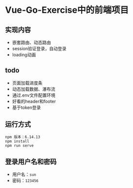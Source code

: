 # Vue-Go-Exercise中的前端项目
## 实现内容
- 嵌套路由、动态路由
- session验证登录，自动登录
- loading动画
## todo
- 页面加载进度条
- 动态加载数据、瀑布流
- 通过.env文件配置环境
- 好看的header和footer
- 基于token登录
## 运行方式
```
npm 版本：6.14.13
npm install
npm run serve
```
## 登录用户名和密码
- 用户名：`sun`
- 密码：`123456`